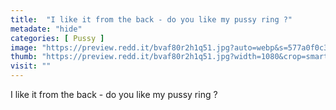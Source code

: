 ```yaml
---
title:  "I like it from the back - do you like my pussy ring ?"
metadate: "hide"
categories: [ Pussy ]
image: "https://preview.redd.it/bvaf80r2h1q51.jpg?auto=webp&s=577a0f0c3fa62626256b96e14c3eccf82a3079f7"
thumb: "https://preview.redd.it/bvaf80r2h1q51.jpg?width=1080&crop=smart&auto=webp&s=254f36443b0ff7e82a44e57f125ef3fba8d569cd"
visit: ""
---
```

I like it from the back - do you like my pussy ring ?

